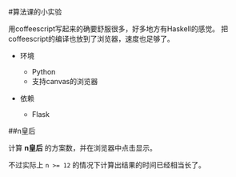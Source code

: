 #算法课的小实验

用coffeescript写起来的确要舒服很多，好多地方有Haskell的感觉。
把coffeescript的编译也放到了浏览器，速度也足够了。

- 环境
    + Python
    + 支持canvas的浏览器

- 依赖
    + Flask

##n皇后

计算 **n皇后** 的方案数，并在浏览器中点击显示。

不过实际上 ``n >= 12`` 的情况下计算出结果的时间已经相当长了。
